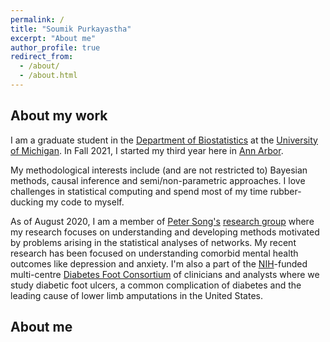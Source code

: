 ```yaml
---
permalink: /
title: "Soumik Purkayastha"
excerpt: "About me"
author_profile: true
redirect_from: 
  - /about/
  - /about.html
---
```


## About my work
I am a graduate student in the [Department of Biostatistics](https://www.linkedin.com/in/soumik-purkayastha-a74989205/) at the [University of Michigan](www.umich.edu). In Fall 2021, I started my third year here in [Ann Arbor](https://www.annarbor.org). 

My methodological interests include (and are not restricted to) Bayesian methods, causal inference and semi/non-parametric approaches. I love challenges in statistical computing and spend most of my time rubber-ducking my code to myself. 

As of August 2020, I am a member of [Peter Song's](https://sph.umich.edu/faculty-profiles/song-peter.html) [research group](http://websites.umich.edu/~songlab/) where my research focuses on understanding and developing methods motivated by problems arising in the statistical analyses of networks. My recent research has been focused on understanding comorbid mental health outcomes like depression and anxiety. I'm also a part of the [NIH](https://www.nih.gov)-funded multi-centre [Diabetes Foot Consortium](http://diabeticfootconsortium.org) of clinicians and analysts where we study diabetic foot ulcers, a common complication of diabetes and the leading cause of lower limb amputations in the United States.

## About me













